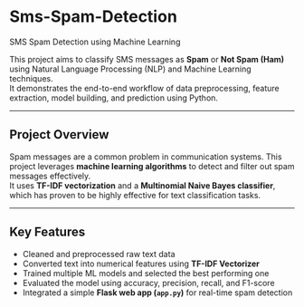 # Sms-Spam-Detection
SMS Spam Detection using Machine Learning

This project aims to classify SMS messages as **Spam** or **Not Spam (Ham)** using Natural Language Processing (NLP) and Machine Learning techniques.  
It demonstrates the end-to-end workflow of data preprocessing, feature extraction, model building, and prediction using Python.

---

##  Project Overview
Spam messages are a common problem in communication systems. This project leverages **machine learning algorithms** to detect and filter out spam messages effectively.  
It uses **TF-IDF vectorization** and a **Multinomial Naive Bayes classifier**, which has proven to be highly effective for text classification tasks.

---

##  Key Features
- Cleaned and preprocessed raw text data  
- Converted text into numerical features using **TF-IDF Vectorizer**  
- Trained multiple ML models and selected the best performing one  
- Evaluated the model using accuracy, precision, recall, and F1-score  
- Integrated a simple **Flask web app (`app.py`)** for real-time spam detection

